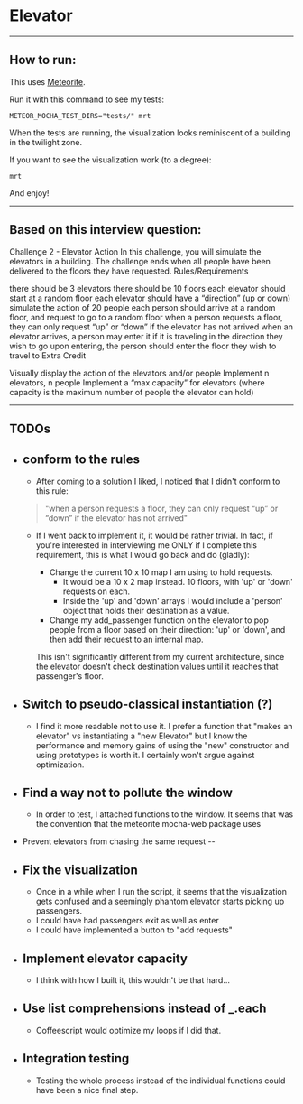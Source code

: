 Elevator
=
------

How to run:
-

This uses [Meteorite].

Run it with this command to see my tests: 

```METEOR_MOCHA_TEST_DIRS="tests/" mrt```

When the tests are running, the visualization looks reminiscent of a building in the twilight zone.

If you want to see the visualization work (to a degree):

```mrt```

And enjoy!

----
Based on this interview question:
--------------------------

Challenge 2 - Elevator Action
In this challenge, you will simulate the elevators in a building.  The challenge ends when all people have been delivered to the floors they have requested.
Rules/Requirements

there should be 3 elevators
there should be 10 floors
each elevator should start at a random floor
each elevator should have a “direction” (up or down)
simulate the action of 20 people
each person should arrive at a random floor, and request to go to a random floor
when a person requests a floor, they can only request “up” or “down” if the elevator has not arrived
when an elevator arrives, a person may enter it if it is traveling in the direction they wish to go
upon entering, the person should enter the floor they wish to travel to
Extra Credit

Visually display the action of the elevators and/or people
Implement n elevators, n people
Implement a “max capacity” for elevators (where capacity is the maximum number of people the elevator can hold)

---
TODOs
--


* conform to the rules
    --
    * After coming to a solution I liked, I noticed that I didn't conform to this rule: 
    >"when a person requests a floor, they can only request “up” or         “down” if the elevator has not arrived"

   * If I went back to implement it, it would be rather trivial. In fact, if you're interested in interviewing me ONLY if I complete this requirement, this is what I would go back and do (gladly):

        * Change the current 10 x 10 map I am using to hold requests.
            * It would be a 10 x 2 map instead. 10 floors, with 'up' or 'down' requests on each.
            * Inside the 'up' and 'down' arrays I would include a 'person' object that holds their destination as a value.
        * Change my add_passenger function on the elevator to pop people from a floor based on their direction: 'up' or 'down', and then add their request to an internal map.

        This isn't significantly different from my current architecture, since the elevator doesn't check destination values until it reaches that passenger's floor.


* Switch to pseudo-classical instantiation (?)
    --
    * I find it more readable not to use it. I prefer a function that "makes an elevator" vs instantiating a "new Elevator" but I know the performance and memory gains of using the "new" constructor and using prototypes is worth it. I certainly won't argue against optimization.

* Find a way not to pollute the window
  --
    * In order to test, I attached functions to the window. It seems that was the convention that the meteorite mocha-web package uses

* Prevent elevators from chasing the same request
 --
    

* Fix the visualization
    --
    * Once in a while when I run the script, it seems that the visualization gets confused and a seemingly phantom elevator starts picking up passengers.
    * I could have had passengers exit as well as enter
    * I could have implemented a button to "add requests"

* Implement elevator capacity
    --
    * I think with how I built it, this wouldn't be that hard...

* Use list comprehensions instead of _.each
    --
    * Coffeescript would optimize my loops if I did that.

* Integration testing
    --
    * Testing the whole process instead of the individual functions could have been a nice final step.

[Meteorite]: https://github.com/oortcloud/meteorite